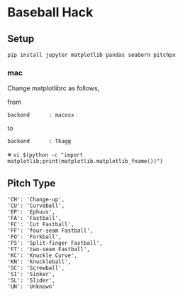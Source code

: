# Baseball Hack

## Setup

```
pip install jupyter matplotlib pandas seaborn pitchpx
```

### mac


Change matplotlibrc as follows,

from

```
backend      : macosx
```

to

```
backend      : Tkagg
```

※ `vi $(python -c "import matplotlib;print(matplotlib.matplotlib_fname())")`

## Pitch Type

```
'CH': 'Change-up',
'CU': 'Curveball',
'EP': 'Ephuus',
'FA': 'Fastball',
'FC': 'Cut Fastball',
'FF': 'four-seam Fastball',
'FO': 'Forkball',
'FS': 'Split-finger Fastball',
'FT': 'two-seam Fastball',
'KC': 'Knuckle Curve',
'KN': 'Knuckleball',
'SC': 'Screwball',
'SI': 'Sinker',
'SL': 'Slider',
'UN': 'Unknown'
```

